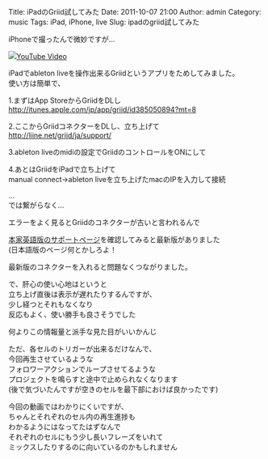Title: iPadのGriid試してみた
Date: 2011-10-07 21:00
Author: admin
Category: music
Tags: iPad, iPhone, live
Slug: ipadのgriid試してみた

iPhoneで撮ったんで微妙ですが…  

<object type="application/x-shockwave-flash" data="http://www.youtube.com/v/wNdTP61b3KA" width="400" height="300"><param name="movie" value="http://www.youtube.com/v/wNdTP61b3KA"></param><param name="quality" value="high"></param><param name="allowFullScreen" value="true"></param><!-- Fallback content -->[![](http://img.youtube.com/vi/wNdTP61b3KA/0.jpg)YouTube
Video](http://www.youtube.com/watch?v=wNdTP61b3KA)</object>

iPadでableton liveを操作出来るGriidというアプリをためしてみました。  
使い方は簡単で、

1.まずはApp StoreからGriidをDLし  
<http://itunes.apple.com/jp/app/griid/id385050894?mt=8>

2.ここからGriidコネクターをDLし、立ち上げて  
<http://liine.net/griid/ja/support/>

3.ableton liveのmidiの設定でGriidのコントロールをONにして

4.あとはGriidをiPadで立ち上げて  
manual connect→ableton liveを立ち上げたmacのIPを入力して接続

…  
では繋がらなく…

エラーをよく見るとGriidのコネクターが古いと言われるんで  

[本家英語版のサポートページ](http://liine.net/en/support/)を確認してみると最新版がありました  
(日本語版のページ何とかしろよ！

最新版のコネクターを入れると問題なくつながりました。

で、肝心の使い心地はというと  
立ち上げ直後は表示が遅れたりするんですが、  
少し経つとそれもなくなり  
反応もよく、使い勝手も良さそうでした

何よりこの情報量と派手な見た目がいいかんじ

ただ、各セルのトリガーが出来るだけなんで、  
今回再生させているような  
フォロワーアクションでループさせてるような  
プロジェクトを鳴らすと途中で止められなくなります  
(後で気づいたんですが空きのセルを最下部におけば良かったです)

今回の動画ではわかりにくいですが、  
ちゃんとそれぞれのセル内の再生進捗も  
わかるようにはなってたはずなんで  
それぞれのセルにもう少し長いフレーズをいれて  
ミックスしたりするのに向いているのかもしれません
